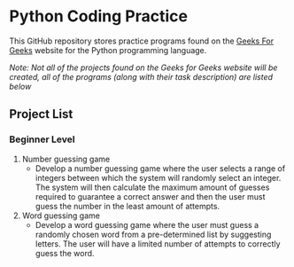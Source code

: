 # Python Coding Practice

This GitHub repository stores practice programs found on the [Geeks For Geeks](https://www.geeksforgeeks.org/python-projects-beginner-to-advanced/) website for the Python programming language.  

*Note: Not all of the projects found on the Geeks for Geeks website will be created, all of the programs (along with their task description) are listed below*

## Project List

### Beginner Level

1. Number guessing game
    - Develop a number guessing game where the user selects a range of integers between which the system will randomly select an integer. The system will then calculate the maximum amount of guesses required to guarantee a correct answer and then the user must guess the number in the least amount of attempts.
2. Word guessing game
    - Develop a word guessing game where the user must guess a randomly chosen word from a pre-determined list by suggesting letters. The user will have a limited number of attempts to correctly guess the word.
